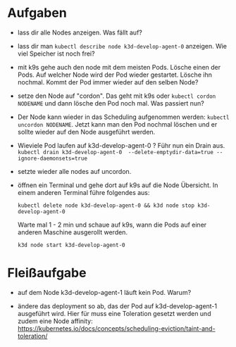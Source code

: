 # Aufgaben

* lass dir alle Nodes anzeigen. Was fällt auf?

* lass dir man `kubectl describe node k3d-develop-agent-0` anzeigen. Wie viel Speicher ist noch frei?

* mit k9s gehe auch den node mit dem meisten Pods. Lösche einen der Pods. Auf welcher Node wird der Pod wieder gestartet. Lösche ihn nochmal. Kommt der Pod immer wieder auf den selben Node?

* setze den Node auf "cordon". Das geht mit k9s oder `kubectl cordon NODENAME` und dann lösche den Pod noch mal. Was passiert nun?

* Der Node kann wieder in das Scheduling aufgenommen werden: `kubectl uncordon NODENAME`. Jetzt kann man den Pod nochmal löschen und er sollte wieder auf den Node ausgeführt werden.

* Wieviele Pod laufen auf k3d-develop-agent-0 ? Führ nun ein Drain aus. `kubectl drain k3d-develop-agent-0  --delete-emptydir-data=true --ignore-daemonsets=true`

* setzte wieder alle nodes auf uncordon. 

* öffnen ein Terminal und gehe dort auf k9s auf die Node Übersicht. In einem anderen Terminal führe folgendes aus:
  ```
  kubectl delete node k3d-develop-agent-0 && k3d node stop k3d-develop-agent-0
  ```       
  Warte mal 1 - 2 min und schaue auf k9s, wann die Pods auf einer anderen Maschine ausgerollt werden.

  ```
  k3d node start k3d-develop-agent-0
  ```
# Fleißaufgabe

* auf dem Node k3d-develop-agent-1 läuft kein Pod. Warum? 

* ändere das deployment so ab, das der Pod auf k3d-develop-agent-1 ausgeführt wird. Hier für muss eine Toleration gesetzt werden und zudem eine Node affinity:
  https://kubernetes.io/docs/concepts/scheduling-eviction/taint-and-toleration/